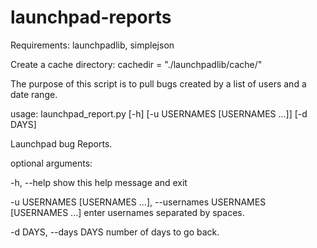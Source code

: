 # launchpad-reports

Requirements: launchpadlib, simplejson

Create a cache directory: cachedir = "./launchpadlib/cache/"

The purpose of this script is to pull bugs created by a list of users and a date range.  

usage: launchpad_report.py [-h] [-u USERNAMES [USERNAMES ...]] [-d DAYS]

Launchpad bug Reports.

optional arguments:

  -h, --help            show this help message and exit
  
  -u USERNAMES [USERNAMES ...], --usernames USERNAMES [USERNAMES ...] enter usernames separated by spaces.
  
  -d DAYS, --days DAYS  number of days to go back.
